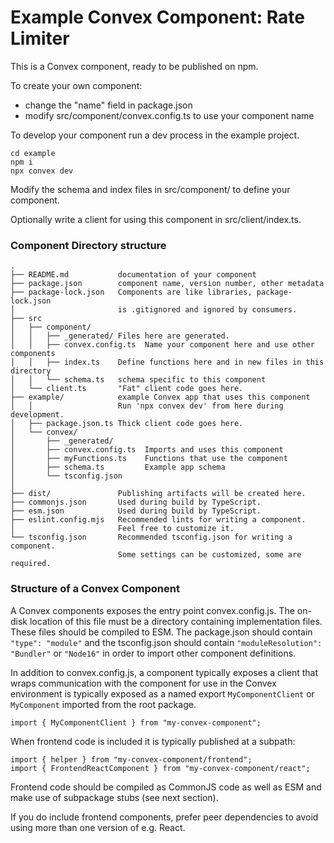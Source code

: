 # Example Convex Component: Rate Limiter

This is a Convex component, ready to be published on npm.

To create your own component:

- change the "name" field in package.json
- modify src/component/convex.config.ts to use your component name

To develop your component run a dev process in the example project.

```
cd example
npm i
npx convex dev
```

Modify the schema and index files in src/component/ to define your component.

Optionally write a client for using this component in src/client/index.ts.

### Component Directory structure

```
.
├── README.md           documentation of your component
├── package.json        component name, version number, other metadata
├── package-lock.json   Components are like libraries, package-lock.json
│                       is .gitignored and ignored by consumers.
├── src
│   ├── component/
│   │   ├── _generated/ Files here are generated.
│   │   ├── convex.config.ts  Name your component here and use other components
│   │   ├── index.ts    Define functions here and in new files in this directory
│   │   └── schema.ts   schema specific to this component
│   └── client.ts       "Fat" client code goes here.
├── example/            example Convex app that uses this component
│   │                   Run 'npx convex dev' from here during development.
│   ├── package.json.ts Thick client code goes here.
│   └── convex/
│       ├── _generated/
│       ├── convex.config.ts  Imports and uses this component
│       ├── myFunctions.ts    Functions that use the component
│       ├── schema.ts         Example app schema
│       └── tsconfig.json
│  
├── dist/               Publishing artifacts will be created here.
├── commonjs.json       Used during build by TypeScript.
├── esm.json            Used during build by TypeScript.
├── eslint.config.mjs   Recommended lints for writing a component.
│                       Feel free to customize it.
└── tsconfig.json       Recommended tsconfig.json for writing a component.
                        Some settings can be customized, some are required.
```

### Structure of a Convex Component

A Convex components exposes the entry point convex.config.js. The on-disk
location of this file must be a directory containing implementation files. These
files should be compiled to ESM.
The package.json should contain `"type": "module"` and the tsconfig.json should
contain `"moduleResolution": "Bundler"` or `"Node16"` in order to import other
component definitions.

In addition to convex.config.js, a component typically exposes a client that
wraps communication with the component for use in the Convex
environment is typically exposed as a named export `MyComponentClient` or
`MyComponent` imported from the root package.

```
import { MyComponentClient } from "my-convex-component";
```

When frontend code is included it is typically published at a subpath:

```
import { helper } from "my-convex-component/frontend";
import { FrontendReactComponent } from "my-convex-component/react";
```

Frontend code should be compiled as CommonJS code as well as ESM and make use of
subpackage stubs (see next section).

If you do include frontend components, prefer peer dependencies to avoid using
more than one version of e.g. React.
